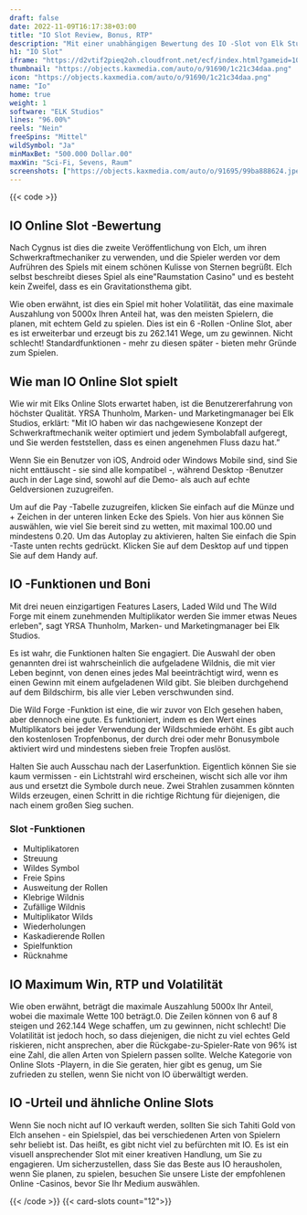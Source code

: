 ```yaml
---
draft: false
date: 2022-11-09T16:17:38+03:00
title: "IO Slot Review, Bonus, RTP"
description: "Mit einer unabhängigen Bewertung des IO -Slot von Elk Studios können Sie kostenlos oder echtes Geld spielen und hier einen Bonus erhalten!"
h1: "IO Slot"
iframe: "https://d2vtif2pieq2oh.cloudfront.net/ecf/index.html?gameid=10046&operatorid=44&currency=EUR&language=en_gb&mode=demo&device=desktop&capi=https%3A%2F%2Fgc5-stage.contentmedia.eu%2Fcapi&papi=https%3A%2F%2Fpapi-stage.contentmedia.eu"
thumbnail: "https://objects.kaxmedia.com/auto/o/91690/1c21c34daa.png"
icon: "https://objects.kaxmedia.com/auto/o/91690/1c21c34daa.png"
name: "Io"
home: true
weight: 1
software: "ELK Studios"
lines: "96.00%"
reels: "Nein"
freeSpins: "Mittel"
wildSymbol: "Ja"
minMaxBet: "500.000 Dollar.00"
maxWin: "Sci-Fi, Sevens, Raum"
screenshots: ["https://objects.kaxmedia.com/auto/o/91695/99ba888624.jpeg"]
---
```


{{< code >}}<h2>IO Online Slot -Bewertung</h2><p>Nach Cygnus ist dies die zweite Veröffentlichung von Elch, um ihren Schwerkraftmechaniker zu verwenden, und die Spieler werden vor dem Aufrühren des Spiels mit einem schönen Kulisse von Sternen begrüßt. Elch selbst beschreibt dieses Spiel als eine"Raumstation Casino" und es besteht kein Zweifel, dass es ein Gravitationsthema gibt.</p><p>Wie oben erwähnt, ist dies ein Spiel mit hoher Volatilität, das eine maximale Auszahlung von 5000x Ihren Anteil hat, was den meisten Spielern, die planen, mit echtem Geld zu spielen. Dies ist ein 6 -Rollen -Online Slot, aber es ist erweiterbar und erzeugt bis zu 262.141 Wege, um zu gewinnen. Nicht schlecht! Standardfunktionen - mehr zu diesen später - bieten mehr Gründe zum Spielen.</p><h2>Wie man IO Online Slot spielt</h2><p>Wie wir mit Elks Online Slots erwartet haben, ist die Benutzererfahrung von höchster Qualität. YRSA Thunholm, Marken- und Marketingmanager bei Elk Studios, erklärt: "Mit IO haben wir das nachgewiesene Konzept der Schwerkraftmechanik weiter optimiert und jedem Symbolabfall aufgeregt, und Sie werden feststellen, dass es einen angenehmen Fluss dazu hat.”</p><p>Wenn Sie ein Benutzer von iOS, Android oder Windows Mobile sind, sind Sie nicht enttäuscht - sie sind alle kompatibel -, während Desktop -Benutzer auch in der Lage sind, sowohl auf die Demo- als auch auf echte Geldversionen zuzugreifen.</p><p>Um auf die Pay -Tabelle zuzugreifen, klicken Sie einfach auf die Münze und + Zeichen in der unteren linken Ecke des Spiels. Von hier aus können Sie auswählen, wie viel Sie bereit sind zu wetten, mit maximal 100.00 und mindestens 0.20. Um das Autoplay zu aktivieren, halten Sie einfach die Spin -Taste unten rechts gedrückt. Klicken Sie auf dem Desktop auf und tippen Sie auf dem Handy auf.</p><h2>IO -Funktionen und Boni</h2><p>Mit drei neuen einzigartigen Features Lasers, Laded Wild und The Wild Forge mit einem zunehmenden Multiplikator werden Sie immer etwas Neues erleben", sagt YRSA Thunholm, Marken- und Marketingmanager bei Elk Studios.</p><p>Es ist wahr, die Funktionen halten Sie engagiert. Die Auswahl der oben genannten drei ist wahrscheinlich die aufgeladene Wildnis, die mit vier Leben beginnt, von denen eines jedes Mal beeinträchtigt wird, wenn es einen Gewinn mit einem aufgeladenen Wild gibt. Sie bleiben durchgehend auf dem Bildschirm, bis alle vier Leben verschwunden sind.</p><p>Die Wild Forge -Funktion ist eine, die wir zuvor von Elch gesehen haben, aber dennoch eine gute. Es funktioniert, indem es den Wert eines Multiplikators bei jeder Verwendung der Wildschmiede erhöht. Es gibt auch den kostenlosen Tropfenbonus, der durch drei oder mehr Bonusymbole aktiviert wird und mindestens sieben freie Tropfen auslöst.</p><p>Halten Sie auch Ausschau nach der Laserfunktion. Eigentlich können Sie sie kaum vermissen - ein Lichtstrahl wird erscheinen, wischt sich alle vor ihm aus und ersetzt die Symbole durch neue. Zwei Strahlen zusammen könnten Wilds erzeugen, einen Schritt in die richtige Richtung für diejenigen, die nach einem großen Sieg suchen.</p><h3>
Slot -Funktionen</h3><ul>
<li></span>
Multiplikatoren</li>
<li></span>
Streuung</li>
<li></span>
Wildes Symbol</li>
<li></span>
Freie Spins</li>
<li></span>
Ausweitung der Rollen</li>
<li></span>
Klebrige Wildnis</li>
<li></span>
Zufällige Wildnis</li>
<li></span>
Multiplikator Wilds</li>
<li></span>
Wiederholungen</li>
<li></span>
Kaskadierende Rollen</li>
<li></span>
Spielfunktion</li>
<li></span>
Rücknahme</li></ul><h2>IO Maximum Win, RTP und Volatilität</h2><p>Wie oben erwähnt, beträgt die maximale Auszahlung 5000x Ihr Anteil, wobei die maximale Wette 100 beträgt.0. Die Zeilen können von 6 auf 8 steigen und 262.144 Wege schaffen, um zu gewinnen, nicht schlecht! Die Volatilität ist jedoch hoch, so dass diejenigen, die nicht zu viel echtes Geld riskieren, nicht ansprechen, aber die Rückgabe-zu-Spieler-Rate von 96% ist eine Zahl, die allen Arten von Spielern passen sollte. Welche Kategorie von Online Slots -Playern, in die Sie geraten, hier gibt es genug, um Sie zufrieden zu stellen, wenn Sie nicht von IO überwältigt werden.</p><h2>IO -Urteil und ähnliche Online Slots</h2><p>Wenn Sie noch nicht auf IO verkauft werden, sollten Sie sich Tahiti Gold von Elch ansehen - ein Spielspiel, das bei verschiedenen Arten von Spielern sehr beliebt ist. Das heißt, es gibt nicht viel zu befürchten mit IO. Es ist ein visuell ansprechender Slot mit einer kreativen Handlung, um Sie zu engagieren. Um sicherzustellen, dass Sie das Beste aus IO herausholen, wenn Sie planen, zu spielen, besuchen Sie unsere Liste der empfohlenen Online -Casinos, bevor Sie Ihr Medium auswählen.</p>{{< /code >}}
{{< card-slots count="12">}}